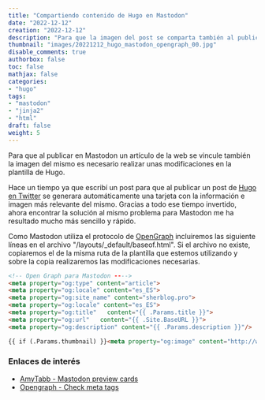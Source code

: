 ```yaml
---
title: "Compartiendo contenido de Hugo en Mastodon"
date: "2022-12-12"
creation: "2022-12-12"
description: "Para que la imagen del post se comparta también al publicarlo en Mastodon hay que seguir unos pasos."
thumbnail: "images/20221212_hugo_mastodon_opengraph_00.jpg"
disable_comments: true
authorbox: false
toc: false
mathjax: false
categories:
- "hugo"
tags:
- "mastodon"
- "jinja2"
- "html"
draft: false
weight: 5
---
```

Para que al publicar en Mastodon un artículo de la web se vincule también la imagen del mismo es necesario realizar unas modificaciones en la plantilla de Hugo.
<!--more-->
Hace un tiempo ya que escribí un post para que al publicar un post de [Hugo en Twitter] se generara automáticamente una tarjeta con la información e imagen más relevante del mismo. Gracias a todo ese tiempo invertido, ahora encontrar la solución al mismo problema para Mastodon me ha resultado mucho más sencillo y rápido.

Como Mastodon utiliza el protocolo de [OpenGraph] incluiremos las siguiente líneas en el archivo "/layouts/_default/baseof.html". Si el archivo no existe, copiaremos el de la misma ruta de la plantilla que estemos utilizando y sobre la copia realizaremos las modificaciones necesarias.

``` html
<!-- Open Graph para Mastodon ---->
<meta property="og:type" content="article">
<meta property="og:locale" content="es_ES">
<meta property="og:site_name" content="sherblog.pro">
<meta property="og:locale" content="es_ES">
<meta property="og:title"   content="{{ .Params.title }}">
<meta property="og:url"   content="{{ .Site.BaseURL }}">
<meta property="og:description" content="{{ .Params.description }}"/>

{{ if (.Params.thumbnail) }}<meta property="og:image" content="http://www.sherblog.pro/{{ .Params.thumbnail }}" />{{else}}<meta property="og:image" content="http://www.sherblog.pro/images/logo.png" />{{end}}
```

### Enlaces de interés
- [AmyTabb - Mastodon preview cards](https://amytabb.com/til/2022/12/03/mastodon-preview-cards/)
- [Opengraph - Check meta tags](https://www.opengraph.xyz)

[Hugo en Twitter]: {{<relref"20180727_de_hugo_a_twitter.md">}}
[OpenGraph]: https://opengraph.dev

[image-01]: /images/20221212_hugo_mastodon_opengraph_01.jpg



